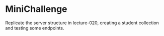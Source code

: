 # MiniChallenge

Replicate the server structure in lecture-020, creating a student collection and testing some endpoints.
